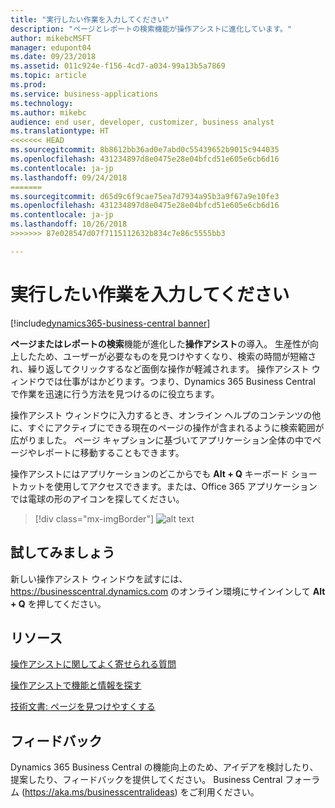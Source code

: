 ```yaml
---
title: "実行したい作業を入力してください"
description: "ページとレポートの検索機能が操作アシストに進化しています。"
author: mikebcMSFT
manager: edupont04
ms.date: 09/23/2018
ms.assetid: 011c924e-f156-4cd7-a034-99a13b5a7869
ms.topic: article
ms.prod: 
ms.service: business-applications
ms.technology: 
ms.author: mikebc
audience: end user, developer, customizer, business analyst
ms.translationtype: HT
<<<<<<< HEAD
ms.sourcegitcommit: 8b8612bb36ad0e7abd0c55439652b9015c944035
ms.openlocfilehash: 431234897d8e0475e28e04bfcd51e605e6cb6d16
ms.contentlocale: ja-jp
ms.lasthandoff: 09/24/2018
=======
ms.sourcegitcommit: d65d9c6f9cae75ea7d7934a95b3a9f67a9e10fe3
ms.openlocfilehash: 431234897d8e0475e28e04bfcd51e605e6cb6d16
ms.contentlocale: ja-jp
ms.lasthandoff: 10/26/2018
>>>>>>> 87e028547d07f7115112632b834c7e86c5555bb3

---
```



#  <a name="tell-me-what-you-want-to-do"></a>実行したい作業を入力してください

[!include[dynamics365-business-central banner](../includes/dynamics365-business-central.md)]


**ページまたはレポートの検索**機能が進化した**操作アシスト**の導入。 生産性が向上したため、ユーザーが必要なものを見つけやすくなり、検索の時間が短縮され、繰り返してクリックするなど面倒な操作が軽減されます。 操作アシスト ウィンドウでは仕事がはかどります。つまり、Dynamics 365 Business Central で作業を迅速に行う方法を見つけるのに役立ちます。

操作アシスト ウィンドウに入力するとき、オンライン ヘルプのコンテンツの他に、すぐにアクティブにできる現在のページの操作が含まれるように検索範囲が広がりました。 ページ キャプションに基づいてアプリケーション全体の中でページやレポートに移動することもできます。

操作アシストにはアプリケーションのどこからでも **Alt + Q** キーボード ショートカットを使用してアクセスできます。または、Office 365 アプリケーションでは電球の形のアイコンを探してください。


> [!div class="mx-imgBorder"]
> ![alt text](media/search-dialog.png "顧客リストから操作アシストを使用したときの結果を表示しているウィンドウ。")

<!--
### Who uses these features
These features are intended for all users and are available without any additional setup.
## Status
### Availability
Cloud, on-premises, hybrid
### Regional availability
No regional restrictions. Available in all Dynamics 365 Business Central supported markets.
-->

## <a name="try-it-now"></a>試してみましょう
新しい操作アシスト ウィンドウを試すには、https://businesscentral.dynamics.com のオンライン環境にサインインして **Alt + Q** を押してください。

## <a name="resources"></a>リソース
[操作アシストに関してよく寄せられる質問](https://docs.microsoft.com/en-us/dynamics365/business-central/ui-search-faq)

[操作アシストで機能と情報を探す](https://docs.microsoft.com/en-us/dynamics365/business-central/ui-search)

[技術文書: ページを見つけやすくする](https://docs.microsoft.com/en-us/dynamics365/business-central/dev-itpro/developer/devenv-al-menusuite-functionality)

## <a name="tell-us-what-you-think"></a>フィードバック
Dynamics 365 Business Central の機能向上のため、アイデアを検討したり、提案したり、フィードバックを提供してください。 Business Central フォーラム (https://aka.ms/businesscentralideas) をご利用ください。

